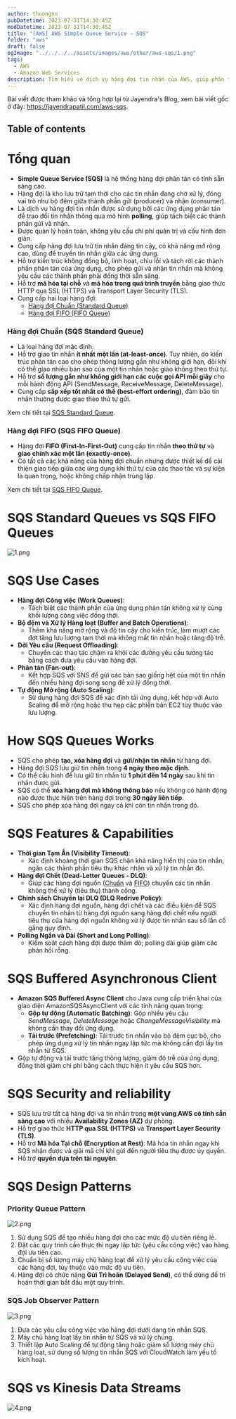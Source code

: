```yaml
---
author: thuongnn
pubDatetime: 2023-07-31T14:30:45Z
modDatetime: 2023-07-31T14:30:45Z
title: "[AWS] AWS Simple Queue Service – SQS"
folder: "aws"
draft: false
ogImage: "../../../../assets/images/aws/other/aws-sqs/1.png"
tags:
  - AWS
  - Amazon Web Services
description: Tìm hiểu về dịch vụ hàng đợi tin nhắn của AWS, giúp phân tách và mở rộng các thành phần phân tán.
---
```


Bài viết được tham khảo và tổng hợp lại từ Jayendra's Blog, xem bài viết gốc ở đây: https://jayendrapatil.com/aws-sqs.

## Table of contents

# **Tổng quan**

- **Simple Queue Service (SQS)** là hệ thống hàng đợi phân tán có tính sẵn sàng cao.
- Hàng đợi là kho lưu trữ tạm thời cho các tin nhắn đang chờ xử lý, đóng vai trò như bộ đệm giữa thành phần gửi (producer) và nhận (consumer).
- Là dịch vụ hàng đợi tin nhắn được sử dụng bởi các ứng dụng phân tán để trao đổi tin nhắn thông qua mô hình **polling**, giúp tách biệt các thành phần gửi và nhận.
- Được quản lý hoàn toàn, không yêu cầu chi phí quản trị và cấu hình đơn giản.
- Cung cấp hàng đợi lưu trữ tin nhắn đáng tin cậy, có khả năng mở rộng cao, dùng để truyền tin nhắn giữa các ứng dụng.
- Hỗ trợ kiến trúc không đồng bộ, linh hoạt, chịu lỗi và tách rời các thành phần phân tán của ứng dụng, cho phép gửi và nhận tin nhắn mà không yêu cầu các thành phần phải đồng thời sẵn sàng.
- Hỗ trợ **mã hóa tại chỗ** và **mã hóa trong quá trình truyền** bằng giao thức HTTP qua SSL (HTTPS) và Transport Layer Security (TLS).
- Cung cấp hai loại hàng đợi:
  - [Hàng đợi Chuẩn (Standard Queue)](https://jayendrapatil.com/aws-sqs-standard-queue/)
  - [Hàng đợi FIFO (FIFO Queue)](https://jayendrapatil.com/aws-sqs-fifo-queue/)

### **Hàng đợi Chuẩn (SQS Standard Queue)**

- Là loại hàng đợi mặc định.
- Hỗ trợ giao tin nhắn **ít nhất một lần (at-least-once)**. Tuy nhiên, do kiến trúc phân tán cao cho phép thông lượng gần như không giới hạn, đôi khi có thể giao nhiều bản sao của một tin nhắn hoặc giao không theo thứ tự.
- Hỗ trợ **số lượng gần như không giới hạn các cuộc gọi API mỗi giây** cho mỗi hành động API (SendMessage, ReceiveMessage, DeleteMessage).
- Cung cấp **sắp xếp tốt nhất có thể (best-effort ordering)**, đảm bảo tin nhắn thường được giao theo thứ tự gửi.

Xem chi tiết tại [SQS Standard Queue](https://jayendrapatil.com/aws-sqs-standard-queue/).

### **Hàng đợi FIFO (SQS FIFO Queue)**

- Hàng đợi **FIFO (First-In-First-Out)** cung cấp tin nhắn **theo thứ tự** và **giao chính xác một lần (exactly-once)**.
- Có tất cả các khả năng của hàng đợi chuẩn nhưng được thiết kế để cải thiện giao tiếp giữa các ứng dụng khi thứ tự của các thao tác và sự kiện là quan trọng, hoặc không chấp nhận trùng lặp.

Xem chi tiết tại [SQS FIFO Queue](https://jayendrapatil.com/aws-sqs-fifo-queue/).

# SQS Standard Queues vs SQS FIFO Queues

![1.png](@/assets/images/aws/other/aws-sqs/1.png)

# **SQS Use Cases**

- **Hàng đợi Công việc (Work Queues)**:
  - Tách biệt các thành phần của ứng dụng phân tán không xử lý cùng khối lượng công việc đồng thời.
- **Bộ đệm và Xử lý Hàng loạt (Buffer and Batch Operations)**:
  - Thêm khả năng mở rộng và độ tin cậy cho kiến trúc, làm mượt các đợt tăng lưu lượng tạm thời mà không mất tin nhắn hoặc tăng độ trễ.
- **Dời Yêu cầu (Request Offloading)**:
  - Chuyển các thao tác chậm ra khỏi các đường yêu cầu tương tác bằng cách đưa yêu cầu vào hàng đợi.
- **Phân tán (Fan-out)**:
  - Kết hợp SQS với SNS để gửi các bản sao giống hệt của một tin nhắn đến nhiều hàng đợi song song để xử lý đồng thời.
- **Tự động Mở rộng (Auto Scaling)**:
  - Sử dụng hàng đợi SQS để xác định tải ứng dụng, kết hợp với Auto Scaling để mở rộng hoặc thu hẹp các phiên bản EC2 tùy thuộc vào lưu lượng.

# **How SQS Queues Works**

- SQS cho phép **tạo, xóa hàng đợi** và **gửi/nhận tin nhắn** từ hàng đợi.
- Hàng đợi SQS lưu giữ tin nhắn trong **4 ngày theo mặc định**.
- Có thể cấu hình để lưu giữ tin nhắn từ **1 phút đến 14 ngày** sau khi tin nhắn được gửi.
- SQS có thể **xóa hàng đợi mà không thông báo** nếu không có hành động nào được thực hiện trên hàng đợi trong **30 ngày liên tiếp**.
- SQS cho phép xóa hàng đợi ngay cả khi còn tin nhắn trong đó.

# SQS Features & Capabilities

- **Thời gian Tạm Ẩn (Visibility Timeout)**:
  - Xác định khoảng thời gian SQS chặn khả năng hiển thị của tin nhắn, ngăn các thành phần tiêu thụ khác nhận và xử lý tin nhắn đó.
- **Hàng đợi Chết (Dead-Letter Queues - DLQ)**:
  - Giúp các hàng đợi nguồn ([Chuẩn](https://jayendrapatil.com/aws-sqs-standard-queue/) và [FIFO](https://jayendrapatil.com/aws-sqs-fifo-queue/)) chuyển các tin nhắn không thể xử lý (tiêu thụ) thành công.
- **Chính sách Chuyển lại DLQ (DLQ Redrive Policy)**:
  - Xác định hàng đợi nguồn, hàng đợi chết và các điều kiện để SQS chuyển tin nhắn từ hàng đợi nguồn sang hàng đợi chết nếu người tiêu thụ của hàng đợi nguồn không xử lý được tin nhắn sau số lần cố gắng quy định.
- **Polling Ngắn và Dài (Short and Long Polling)**:
  - Kiểm soát cách hàng đợi được thăm dò; polling dài giúp giảm các phản hồi rỗng.

# SQS Buffered Asynchronous Client

- **Amazon SQS Buffered Async Client** cho Java cung cấp triển khai của giao diện AmazonSQSAsyncClient với các tính năng quan trọng:
  - **Gộp tự động (Automatic Batching)**: Gộp nhiều yêu cầu _SendMessage_, _DeleteMessage_ hoặc _ChangeMessageVisibility_ mà không cần thay đổi ứng dụng.
  - **Tải trước (Prefetching)**: Tải trước tin nhắn vào bộ đệm cục bộ, cho phép ứng dụng xử lý tin nhắn ngay lập tức mà không cần đợi lấy tin nhắn từ SQS.
- Gộp tự động và tải trước tăng thông lượng, giảm độ trễ của ứng dụng, đồng thời giảm chi phí bằng cách thực hiện ít yêu cầu SQS hơn.

# SQS Security and reliability

- SQS lưu trữ tất cả hàng đợi và tin nhắn trong **một vùng AWS có tính sẵn sàng cao** với nhiều **Availability Zones (AZ)** dự phòng.
- Hỗ trợ giao thức **HTTP qua SSL (HTTPS)** và **Transport Layer Security (TLS)**.
- Hỗ trợ **Mã hóa Tại chỗ (Encryption at Rest)**: Mã hóa tin nhắn ngay khi SQS nhận được và giải mã chỉ khi gửi đến người tiêu thụ được ủy quyền.
- Hỗ trợ **quyền dựa trên tài nguyên**.

# **SQS Design Patterns**

### **Priority Queue Pattern**

![2.png](@/assets/images/aws/other/aws-sqs/2.png)

1. Sử dụng SQS để tạo nhiều hàng đợi cho các mức độ ưu tiên riêng lẻ.
2. Đặt các quy trình cần thực thi ngay lập tức (yêu cầu công việc) vào hàng đợi ưu tiên cao.
3. Chuẩn bị số lượng máy chủ hàng loạt để xử lý yêu cầu công việc của các hàng đợi, tùy thuộc vào mức độ ưu tiên.
4. Hàng đợi có chức năng **Gửi Trì hoãn (Delayed Send)**, có thể dùng để trì hoãn thời gian bắt đầu một quy trình.

### **SQS Job Observer Pattern**

![3.png](@/assets/images/aws/other/aws-sqs/3.png)

1. Đưa các yêu cầu công việc vào hàng đợi dưới dạng tin nhắn SQS.
2. Máy chủ hàng loạt lấy tin nhắn từ SQS và xử lý chúng.
3. Thiết lập Auto Scaling để tự động tăng hoặc giảm số lượng máy chủ hàng loạt, sử dụng số lượng tin nhắn SQS với CloudWatch làm yếu tố kích hoạt.

# SQS vs Kinesis Data Streams

![4.png](@/assets/images/aws/other/aws-sqs/4.png)

